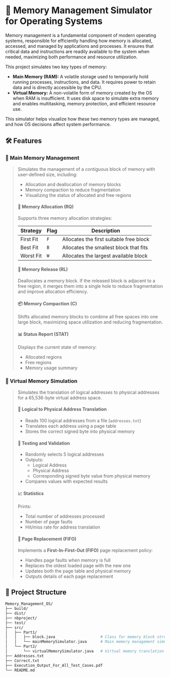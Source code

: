 # 💾 Memory Management Simulator for Operating Systems

Memory management is a fundamental component of modern operating systems, responsible for efficiently handling how memory is allocated, accessed, and managed by applications and processes. It ensures that critical data and instructions are readily available to the system when needed, maximizing both performance and resource utilization.

This project simulates two key types of memory:

- **Main Memory (RAM):** A volatile storage used to temporarily hold running processes, instructions, and data. It requires power to retain data and is directly accessible by the CPU.
- **Virtual Memory:** A non-volatile form of memory created by the OS when RAM is insufficient. It uses disk space to simulate extra memory and enables multitasking, memory protection, and efficient resource use.

This simulator helps visualize how these two memory types are managed, and how OS decisions affect system performance.

## 🛠️ Features

### 📍 Main Memory Management

> Simulates the management of a contiguous block of memory with user-defined size, including:
>
> - Allocation and deallocation of memory blocks  
> - Memory compaction to reduce fragmentation  
> - Visualizing the status of allocated and free regions
>
> #### 🧩 Memory Allocation (RQ)
>
> Supports three memory allocation strategies:
>
> | Strategy   | Flag | Description                                  |
> |------------|------|----------------------------------------------|
> | First Fit  | `F`  | Allocates the first suitable free block      |
> | Best Fit   | `B`  | Allocates the smallest block that fits       |
> | Worst Fit  | `W`  | Allocates the largest available block        |
>
> #### 🧹 Memory Release (RL)
>
> Deallocates a memory block. If the released block is adjacent to a free region, it merges them into a single hole to reduce fragmentation and improve allocation efficiency.
>
> #### 📦 Memory Compaction (C)
>
> Shifts allocated memory blocks to combine all free spaces into one large block, maximizing space utilization and reducing fragmentation.
>
> #### 📊 Status Report (STAT)
>
> Displays the current state of memory:
> - Allocated regions  
> - Free regions  
> - Memory usage summary

### 📍 Virtual Memory Simulation

> Simulates the translation of logical addresses to physical addresses for a 65,536-byte virtual address space.
>
> #### 🧭 Logical to Physical Address Translation
> - Reads 100 logical addresses from a file (`addresses.txt`)
> - Translates each address using a page table
> - Stores the correct signed byte into physical memory
>
> #### 🧪 Testing and Validation
> - Randomly selects 5 logical addresses  
> - Outputs:
>   - Logical Address  
>   - Physical Address  
>   - Corresponding signed byte value from physical memory  
> - Compares values with expected results
>
> #### 📈 Statistics
> Prints:
> - Total number of addresses processed  
> - Number of page faults  
> - Hit/miss rate for address translation
>
> #### 🔁 Page Replacement (FIFO)
> Implements a **First-In-First-Out (FIFO)** page replacement policy:
> - Handles page faults when memory is full  
> - Replaces the oldest loaded page with the new one  
> - Updates both the page table and physical memory  
> - Outputs details of each page replacement

## 📁 Project Structure

   ```bash
   Memory_Management_OS/
   ├── build/
   ├── dist/
   ├── nbproject/
   ├── test/
   ├── src/
   │   ├── Part1/                             
   │   │   ├── block.java                    # Class for memory block structure
   │   │   └── mainMemorySimulator.java      # Main memory management simulator
   │   └── Part2/
   │       └── virtualMemorySimulator.java   # Virtual memory translation and paging
   ├── Addresses.txt
   ├── Correct.txt
   ├── Execution_Output_For_All_Test_Cases.pdf
   └── README.md
   ```
